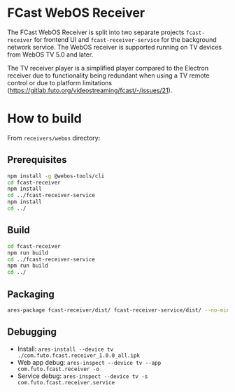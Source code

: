 # FCast WebOS Receiver

The FCast WebOS Receiver is split into two separate projects `fcast-receiver` for frontend UI and `fcast-receiver-service` for the background network service. The WebOS receiver is supported running on TV devices from WebOS TV 5.0 and later.

The TV receiver player is a simplified player compared to the Electron receiver due to functionality being redundant when using a TV remote control or due to platform limitations (https://gitlab.futo.org/videostreaming/fcast/-/issues/21).

# How to build

From `receivers/webos` directory:

## Prerequisites
```sh
npm install -g @webos-tools/cli
cd fcast-receiver
npm install
cd ../fcast-receiver-service
npm install
cd ../
```

## Build
```sh
cd fcast-receiver
npm run build
cd ../fcast-receiver-service
npm run build
cd ../
```

## Packaging
```sh
ares-package fcast-receiver/dist/ fcast-receiver-service/dist/ --no-minify
```

## Debugging
* Install: `ares-install --device tv ./com.futo.fcast.receiver_1.0.0_all.ipk`
* Web app debug: `ares-inspect --device tv --app com.futo.fcast.receiver -o`
* Service debug: `ares-inspect --device tv -s com.futo.fcast.receiver.service`
